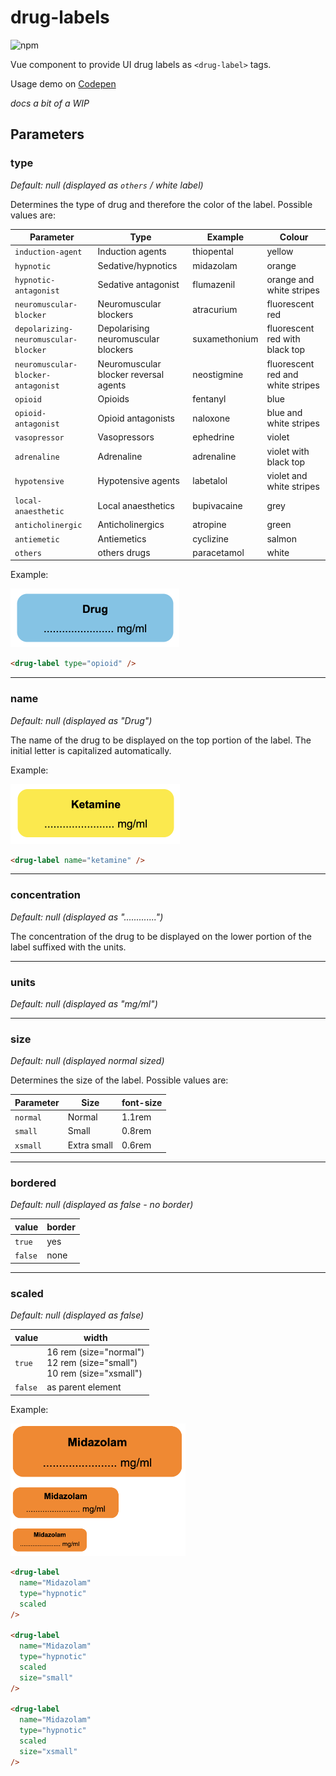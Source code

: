 # drug-labels

![npm](https://img.shields.io/npm/v/drug-labels)

Vue component to provide UI drug labels as ```<drug-label>``` tags.

Usage demo on [Codepen](https://codepen.io/jplomas/pen/VwRYvrK/8f1c510e34642a5b615f3014f43879f1)

_docs a bit of a WIP_

## Parameters

### type

_Default: null (displayed as ```others``` / white label)_

Determines the type of drug and therefore the color of the label. Possible values are:

| Parameter | Type | Example | Colour |
|------|----|----|--------|
| ```induction-agent```  | Induction agents | thiopental | yellow |
| ```hypnotic``` | Sedative/hypnotics | midazolam | orange |
| ```hypnotic-antagonist``` | Sedative antagonist | flumazenil | orange and white stripes
| ```neuromuscular-blocker``` | Neuromuscular blockers | atracurium | fluorescent red |
| ```depolarizing-neuromuscular-blocker``` | Depolarising neuromuscular blockers | suxamethonium | fluorescent red with black top |
| ```neuromuscular-blocker-antagonist``` | Neuromuscular blocker reversal agents | neostigmine | fluorescent red and white stripes
| ```opioid``` | Opioids | fentanyl | blue |
| ```opioid-antagonist``` | Opioid antagonists | naloxone | blue and white stripes |
| ```vasopressor``` | Vasopressors | ephedrine | violet |
| ```adrenaline``` | Adrenaline | adrenaline | violet with black top |
| ```hypotensive``` | Hypotensive agents | labetalol | violet and white stripes |
| ```local-anaesthetic``` | Local anaesthetics | bupivacaine | grey |
| ```anticholinergic``` | Anticholinergics | atropine | green |
| ```antiemetic``` | Antiemetics | cyclizine | salmon |
| ```others``` | others drugs | paracetamol | white |

Example:

<img src="./examples/type.png" width="270">

```html
<drug-label type="opioid" />
```

-----

### name

_Default: null (displayed as "Drug")_

The name of the drug to be displayed on the top portion of the label.  The initial letter is capitalized automatically.

Example:

<img src="./examples/name.png" width="271">

```html
<drug-label name="ketamine" />
```

-----

### concentration

_Default: null (displayed as ".............")_

The concentration of the drug to be displayed on the lower portion of the label suffixed with the units.

-----

### units

_Default: null (displayed as "mg/ml")_

-----

### size

_Default: null (displayed normal sized)_

Determines the size of the label. Possible values are:

| Parameter | Size | font-size |
|------|----|------|
| ```normal```  | Normal | 1.1rem |
| ```small``` | Small | 0.8rem |
| ```xsmall``` | Extra small | 0.6rem |

-----

### bordered

_Default: null (displayed as false - no border)_

| value | border |
|------|----|
| ```true```  | yes |
| ```false``` | none |

-----

### scaled
_Default: null (displayed as false)_

| value | width |
|------|----|
| ```true```  | 16 rem (size="normal")<br>12 rem (size="small")<br> 10 rem (size="xsmall")
| ```false``` | as parent element |

Example:

<img src="./examples/size.png" width="280">

```html
<drug-label
  name="Midazolam"
  type="hypnotic"
  scaled
/>

<drug-label
  name="Midazolam"
  type="hypnotic"
  scaled
  size="small"
/>

<drug-label
  name="Midazolam"
  type="hypnotic"
  scaled
  size="xsmall"
/>
```
